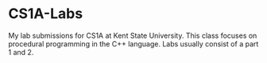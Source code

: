 # CS1A-Labs
My lab submissions for CS1A at Kent State University. This class focuses on procedural programming in the C++ language. Labs usually consist of a part 1 and 2. 
